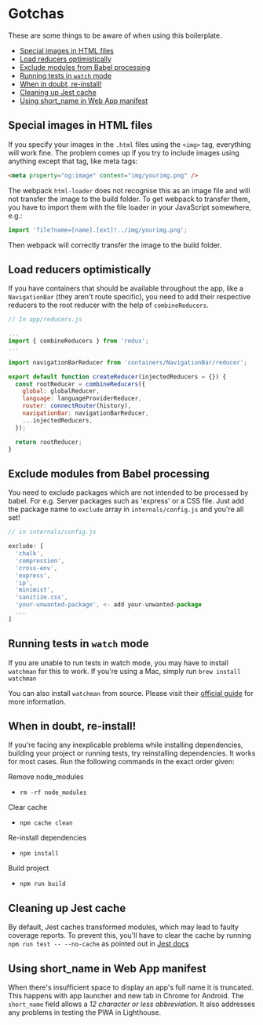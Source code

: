 # Gotchas

These are some things to be aware of when using this boilerplate.

- [Special images in HTML files](#special-images-in-html-files)
- [Load reducers optimistically](#load-reducers-optimistically)
- [Exclude modules from Babel processing](#exclude-modules-from-babel-processing)
- [Running tests in `watch` mode](#running-tests-in-watch-mode)
- [When in doubt, re-install!](#when-in-doubt-re-install)
- [Cleaning up Jest cache](#cleaning-up-jest-cache)
- [Using short_name in Web App manifest](#using-short_name-in-web-app-manifest)

## Special images in HTML files

If you specify your images in the `.html` files using the `<img>` tag,
everything will work fine. The problem comes up if you try to include images
using anything except that tag, like meta tags:

```HTML
<meta property="og:image" content="img/yourimg.png" />
```

The webpack `html-loader` does not recognise this as an image file and will not
transfer the image to the build folder. To get webpack to transfer them, you
have to import them with the file loader in your JavaScript somewhere, e.g.:

```JavaScript
import 'file?name=[name].[ext]!../img/yourimg.png';
```

Then webpack will correctly transfer the image to the build folder.

## Load reducers optimistically

If you have containers that should be available throughout the app, like a
`NavigationBar` (they aren't route specific), you need to add their respective
reducers to the root reducer with the help of `combineReducers`.

```js
// In app/reducers.js

...
import { combineReducers } from 'redux';
...

import navigationBarReducer from 'containers/NavigationBar/reducer';

export default function createReducer(injectedReducers = {}) {
  const rootReducer = combineReducers({
    global: globalReducer,
    language: languageProviderReducer,
    router: connectRouter(history),
    navigationBar: navigationBarReducer,
    ...injectedReducers,
  });

  return rootReducer;
}
```

## Exclude modules from Babel processing

You need to exclude packages which are not intended to be processed by babel.
For e.g. Server packages such as 'express' or a CSS file. Just add the package
name to `exclude` array in `internals/config.js` and you're all set!

```js
// in internals/config.js

exclude: [
  'chalk',
  'compression',
  'cross-env',
  'express',
  'ip',
  'minimist',
  'sanitize.css',
  'your-unwanted-package', <- add your-unwanted-package
  ...
]
```

## Running tests in `watch` mode

If you are unable to run tests in watch mode, you may have to install `watchman`
for this to work. If you're using a Mac, simply run `brew install watchman`

You can also install `watchman` from source. Please visit their
[official guide](https://facebook.github.io/watchman/docs/install.html) for more
information.

## When in doubt, re-install!

If you're facing any inexplicable problems while installing dependencies,
building your project or running tests, try reinstalling dependencies. It works
for most cases. Run the following commands in the exact order given:

Remove node_modules

- `rm -rf node_modules`

Clear cache

- `npm cache clean`

Re-install dependencies

- `npm install`

Build project

- `npm run build`

## Cleaning up Jest cache

By default, Jest caches transformed modules, which may lead to faulty coverage
reports. To prevent this, you'll have to clear the cache by running
`npm run test -- --no-cache` as pointed out in
[Jest docs](https://facebook.github.io/jest/docs/cli.html#cache)

## Using short_name in Web App manifest

When there's insufficient space to display an app's full name it is truncated.
This happens with app launcher and new tab in Chrome for Android. The
`short_name` field allows a _12 character or less abbreviation_. It also
addresses any problems in testing the PWA in Lighthouse.
